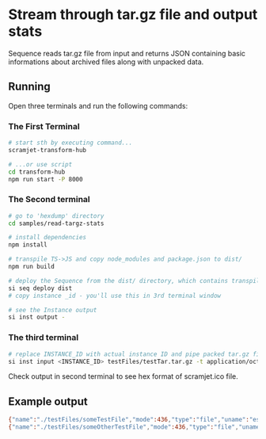 # Stream through tar.gz file and output stats

Sequence reads tar.gz file from input and returns JSON containing basic informations about archived files along with unpacked data.

## Running

Open three terminals and run the following commands:

### The First Terminal

```bash
# start sth by executing command...
scramjet-transform-hub

# ...or use script
cd transform-hub
npm run start -P 8000
```

### The Second terminal

```bash
# go to 'hexdump' directory
cd samples/read-targz-stats

# install dependencies
npm install

# transpile TS->JS and copy node_modules and package.json to dist/
npm run build

# deploy the Sequence from the dist/ directory, which contains transpiled code, package.json and node_modules
si seq deploy dist
# copy instance _id - you'll use this in 3rd terminal window

# see the Instance output
si inst output -
```

### The third terminal

```bash
# replace INSTANCE_ID with actual instance ID and pipe packed tar.gz file as binary to instance input
si inst input <INSTANCE_ID> testFiles/testTar.tar.gz -t application/octet-stream

```

Check output in second terminal to see hex format of scramjet.ico file.

## Example output

```bash
{"name":"./testFiles/someTestFile","mode":436,"type":"file","uname":"esolecki","gname":"esolecki","size":26,"data":{"type":"Buffer","data":[83,111,109,101,32,116,101,120,116,32,105,110,115,105,100,101,32,116,101,115,116,32,102,105,108,101]}}
{"name":"./testFiles/someOtherTestFile","mode":436,"type":"file","uname":"esolecki","gname":"esolecki","size":28,"data":{"type":"Buffer","data":[79,116,104,101,114,32,116,101,120,116,32,105,110,115,105,100,101,32,111,116,104,101,114,32,102,105,108,101]}}
```